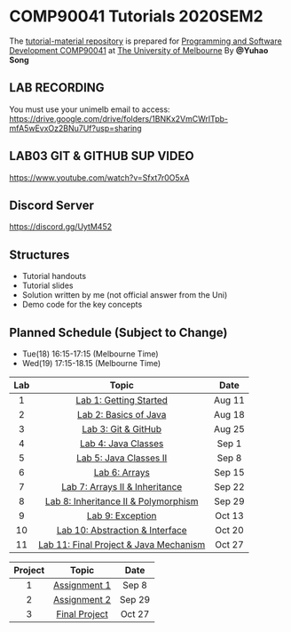 # COMP90041 Tutorials 2020SEM2
The [tutorial-material repository](https://beaconsyh08.github.io/COMP90041-2020SEM2/) is prepared for [Programming and Software Development COMP90041](https://handbook.unimelb.edu.au/2020/subjects/comp90041) at [The University of Melbourne](https://www.unimelb.edu.au/)
By **@Yuhao Song**  

## **LAB RECORDING** ##
You must use your unimelb email to access: https://drive.google.com/drive/folders/1BNKx2VmCWrlTpb-mfA5wEvxOz2BNu7Uf?usp=sharing

## **LAB03 GIT & GITHUB SUP VIDEO** ##
https://www.youtube.com/watch?v=Sfxt7r0O5xA

## **Discord Server** ##
https://discord.gg/UytM452

## **Structures**
  * Tutorial handouts
  * Tutorial slides
  * Solution written by me (not official answer from the Uni)
  * Demo code for the key concepts

## **Planned Schedule (Subject to Change)**
  * Tue(18) 16:15-17:15 (Melbourne Time)
  * Wed(19) 17:15-18.15 (Melbourne Time)

| Lab | Topic                 | Date     |
|:---:|:---------------------:|:--------:|
| 1   | [Lab 1: Getting Started](Lab01)  | Aug 11 |
| 2   | [Lab 2: Basics of Java](Lab02)  | Aug 18 |
| 3   | [Lab 3: Git & GitHub](Lab03)  | Aug 25 |
| 4   | [Lab 4: Java Classes](Lab04) | Sep 1 |
| 5   | [Lab 5: Java Classes II](Lab05) | Sep 8 |
| 6   | [Lab 6: Arrays](Lab06) | Sep 15 |
| 7   | [Lab 7: Arrays II & Inheritance](Lab07) | Sep 22 |
| 8   | [Lab 8: Inheritance II & Polymorphism](Lab08) | Sep 29 |
| 9   | [Lab 9: Exception](Lab09) | Oct 13 |
| 10  | [Lab 10: Abstraction & Interface](Lab10) | Oct 20 |
| 11  | [Lab 11: Final Project & Java Mechanism](Lab11) | Oct 27 |

|Project| Topic                 | Date     |
|:---:|:---------------------:|:--------:|
| 1   |  [Assignment 1](Assignment1)   | Sep 8 |
| 2   |  [Assignment 2](Assignment2)   | Sep 29 |
| 3   |  [Final Project](ProjF)  | Oct 27 |
